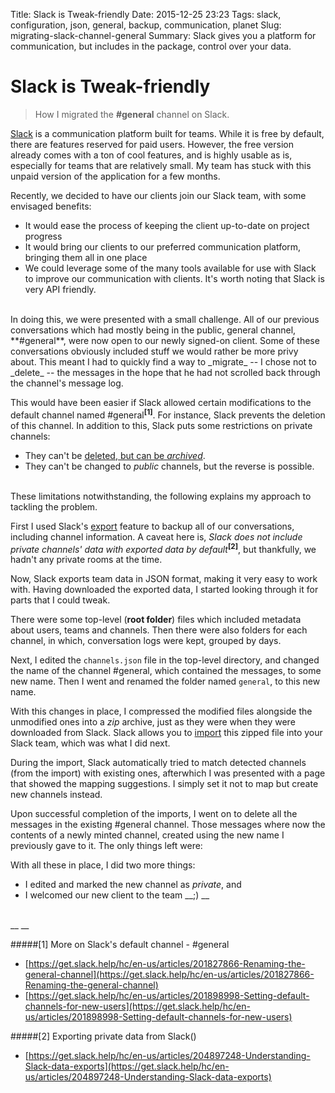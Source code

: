 Title: Slack is Tweak-friendly
Date: 2015-12-25 23:23
Tags: slack, configuration, json, general, backup, communication, planet
Slug: migrating-slack-channel-general
Summary: Slack gives you a platform for communication, but includes in the package, control over your data.




# Slack is Tweak-friendly

> How I migrated the **#general** channel on Slack.

[Slack](http://slack.com) is a communication platform built for teams. While it is free by default, there are features reserved for paid users. However, the free version already comes with a ton of cool features, and is highly usable as is, especially for teams that are relatively small. My team has stuck with this unpaid version of the application for a few months.

Recently, we decided to have our clients join our Slack team, with some envisaged benefits:

* It would ease the process of keeping the client up-to-date on project progress
* It would bring our clients to our preferred communication platform, bringing them all in one place
* We could leverage some of the many tools available for use with Slack to improve our communication with clients. It's worth noting that Slack is very API friendly.

<br/>
In doing this, we were presented with a small challenge. All of our previous conversations which had mostly being in the public, general channel, **#general**, were now open to our newly signed-on client. Some of these conversations obviously included stuff we would rather be more privy about. This meant I had to quickly find a way to _migrate_ -- I chose not to _delete_ -- the messages in the hope that he had not scrolled back through the channel's message log.


This would have been easier if Slack allowed certain modifications to the default channel named #general<sup>__[1]__</sup>. For instance, Slack prevents the deletion of this channel. In addition to this, Slack puts some restrictions on private channels:

* They can't be [deleted, but can be _archived_](https://get.slack.help/hc/en-us/articles/213185307-Deleting-a-channel).
* They can't be changed to _public_ channels, but the reverse is possible.

<br/>
These limitations notwithstanding, the following explains my approach to tackling the problem.

First I used Slack's [export](https://get.slack.help/hc/en-us/articles/201658943-Exporting-your-team-s-Slack-history) feature to backup all of our conversations, including channel information. A caveat here is, _Slack does not include private channels' data with exported data by default_<sup>__[2]__</sup>, but thankfully, we hadn't any private rooms at the time.

Now, Slack exports team data in JSON format, making it very easy to work with. Having downloaded the exported data, I started looking through it for parts that I could tweak.

There were some top-level (__root folder__) files which included metadata about users, teams and channels. Then there were also folders for each channel, in which, conversation logs were kept, grouped by days.

Next, I edited the `channels.json` file in the top-level directory, and changed the name of the channel #general, which contained the messages, to some new name. Then I went and renamed the folder named `general`, to this new name.

With this changes in place, I compressed the modified files alongside the unmodified ones into a _zip_ archive, just as they were when they were downloaded from Slack. Slack allows you to [import](https://get.slack.help/hc/en-us/articles/201748703-Importing-message-history) this zipped file into your Slack team, which was what I did next.

During the import, Slack automatically tried to match detected channels (from the import) with existing ones, afterwhich I was presented with a page that showed the mapping suggestions. I simply set it not to map but create new channels instead.

Upon successful completion of the imports, I went on to delete all the messages in the existing #general channel. Those messages where now the contents of a newly minted channel, created using the new name I previously gave to it. The only things left were:

With all these in place, I did two more things:

* I edited and marked the new channel as _private_, and
* I welcomed our new client to the team __;) __


<br/>
__ __

#####[1] More on Slack's default channel - #general
* [https://get.slack.help/hc/en-us/articles/201827866-Renaming-the-general-channel](https://get.slack.help/hc/en-us/articles/201827866-Renaming-the-general-channel)
* [https://get.slack.help/hc/en-us/articles/201898998-Setting-default-channels-for-new-users](https://get.slack.help/hc/en-us/articles/201898998-Setting-default-channels-for-new-users)

#####[2] Exporting private data from Slack()
* [https://get.slack.help/hc/en-us/articles/204897248-Understanding-Slack-data-exports](https://get.slack.help/hc/en-us/articles/204897248-Understanding-Slack-data-exports)
